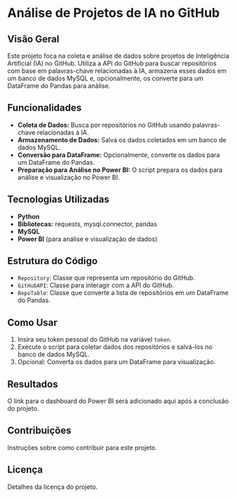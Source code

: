 # Análise de Projetos de IA no GitHub

## Visão Geral
Este projeto foca na coleta e análise de dados sobre projetos de Inteligência Artificial (IA) no GitHub. Utiliza a API do GitHub para buscar repositórios com base em palavras-chave relacionadas à IA, armazena esses dados em um banco de dados MySQL e, opcionalmente, os converte para um DataFrame do Pandas para análise.

## Funcionalidades
- **Coleta de Dados:** Busca por repositórios no GitHub usando palavras-chave relacionadas à IA.
- **Armazenamento de Dados:** Salva os dados coletados em um banco de dados MySQL.
- **Conversão para DataFrame:** Opcionalmente, converte os dados para um DataFrame do Pandas.
- **Preparação para Análise no Power BI:** O script prepara os dados para análise e visualização no Power BI.

## Tecnologias Utilizadas
- **Python**
- **Bibliotecas:** requests, mysql.connector, pandas
- **MySQL**
- **Power BI** (para análise e visualização de dados)

## Estrutura do Código
- `Repository`: Classe que representa um repositório do GitHub.
- `GitHubAPI`: Classe para interagir com a API do GitHub.
- `RepoTable`: Classe que converte a lista de repositórios em um DataFrame do Pandas.

## Como Usar
1. Insira seu token pessoal do GitHub na variável `token`.
2. Execute o script para coletar dados dos repositórios e salvá-los no banco de dados MySQL.
3. Opcional: Converta os dados para um DataFrame para visualização.

## Resultados
O link para o dashboard do Power BI será adicionado aqui após a conclusão do projeto.

## Contribuições
Instruções sobre como contribuir para este projeto.

## Licença
Detalhes da licença do projeto.

